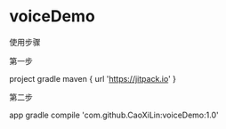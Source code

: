 # voiceDemo
使用步骤

第一步

project gradle
maven { url 'https://jitpack.io' }

第二步

app gradle
compile 'com.github.CaoXiLin:voiceDemo:1.0'
